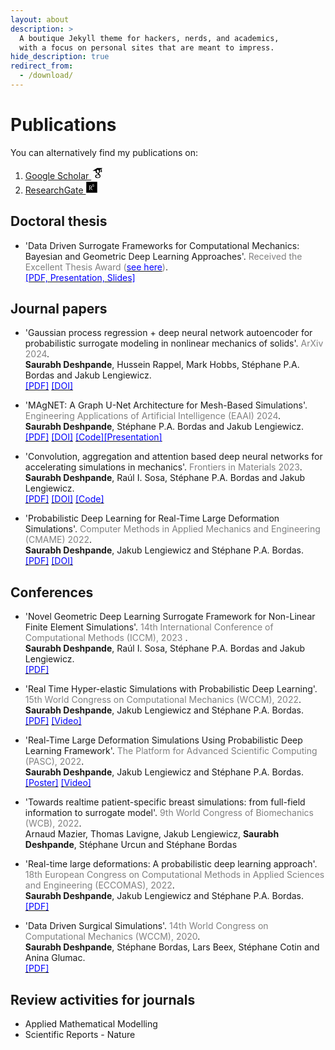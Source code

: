 ```yaml
---
layout: about
description: >
  A boutique Jekyll theme for hackers, nerds, and academics,
  with a focus on personal sites that are meant to impress.
hide_description: true
redirect_from:
  - /download/
---
```


# Publications

You can alternatively find my publications on:

1. [Google Scholar <svg xmlns="http://www.w3.org/2000/svg" xmlns:xlink="http://www.w3.org/1999/xlink" width="20" zoomAndPan="magnify" viewBox="0 0 30 30.000001" height="20" preserveAspectRatio="xMidYMid meet" version="1.0"><defs><clipPath id="id1"><path d="M 3.386719 3 L 27.339844 3 L 27.339844 28 L 3.386719 28 Z M 3.386719 3 " clip-rule="nonzero"/></clipPath></defs><g clip-path="url(#id1)"><path fill="rgb(0%, 0%, 0%)" d="M 14.660156 3.25 L 3.386719 10.308594 L 11.125 10.308594 C 11.097656 10.417969 11.050781 10.515625 11.027344 10.625 C 10.960938 10.964844 10.910156 11.34375 10.910156 11.734375 C 10.910156 16.773438 16.054688 16.207031 16.054688 16.207031 L 16.054688 17.492188 C 16.054688 18.011719 16.734375 17.832031 16.816406 18.890625 C 16.476562 18.890625 9.691406 18.695312 9.691406 23.277344 C 9.691406 27.882812 15.679688 27.65625 15.679688 27.65625 C 15.679688 27.65625 22.59375 27.964844 22.59375 22.273438 C 22.597656 18.871094 18.636719 17.765625 18.636719 16.398438 C 18.636719 15.015625 21.621094 14.609375 21.621094 11.375 C 21.621094 9.960938 21.523438 8.953125 20.890625 8.238281 C 20.84375 8.1875 20.808594 8.152344 20.761719 8.121094 C 20.75 8.109375 20.738281 8.101562 20.726562 8.09375 L 20.898438 8.09375 L 23.816406 5.902344 L 23.816406 8.898438 C 23.816406 8.953125 23.820312 9.007812 23.832031 9.0625 C 23.609375 9.1875 23.429688 9.363281 23.300781 9.585938 C 23.171875 9.808594 23.109375 10.050781 23.113281 10.308594 L 23.113281 11.722656 C 23.109375 11.910156 23.144531 12.09375 23.214844 12.269531 C 23.285156 12.445312 23.386719 12.597656 23.515625 12.734375 C 23.648438 12.867188 23.804688 12.972656 23.976562 13.042969 C 24.152344 13.117188 24.332031 13.152344 24.519531 13.152344 C 24.710938 13.152344 24.890625 13.117188 25.066406 13.042969 C 25.238281 12.972656 25.390625 12.867188 25.523438 12.734375 C 25.65625 12.597656 25.757812 12.445312 25.828125 12.269531 C 25.898438 12.09375 25.933594 11.910156 25.929688 11.722656 L 25.929688 10.308594 C 25.933594 10.050781 25.871094 9.808594 25.742188 9.585938 C 25.613281 9.363281 25.433594 9.1875 25.207031 9.0625 C 25.21875 9.007812 25.226562 8.953125 25.226562 8.898438 L 25.226562 4.839844 L 27.339844 3.25 Z M 15.632812 7.5625 C 16.039062 7.542969 16.445312 7.640625 16.835938 7.863281 C 17.125 8.007812 17.402344 8.21875 17.644531 8.480469 C 18.148438 8.984375 18.570312 9.714844 18.796875 10.578125 C 19.332031 12.625 18.636719 14.597656 17.191406 14.96875 C 15.765625 15.375 14.171875 14.039062 13.621094 12.007812 C 13.378906 11.015625 13.410156 10.054688 13.6875 9.292969 C 13.691406 9.28125 13.695312 9.273438 13.699219 9.265625 C 13.703125 9.261719 13.710938 9.257812 13.714844 9.253906 C 13.792969 8.953125 13.921875 8.679688 14.082031 8.457031 C 14.371094 8.035156 14.753906 7.746094 15.226562 7.617188 C 15.363281 7.585938 15.496094 7.566406 15.632812 7.5625 Z M 16.183594 19.75 C 18.566406 19.570312 20.597656 20.886719 20.746094 22.675781 C 20.84375 24.449219 19.007812 26.027344 16.605469 26.1875 C 14.222656 26.351562 12.160156 25.050781 12.046875 23.277344 C 11.933594 21.492188 13.78125 19.929688 16.183594 19.75 Z M 16.183594 19.75 " fill-opacity="1" fill-rule="nonzero"/></g></svg>](https://scholar.google.co.in/citations?user=AxC5DlwAAAAJ&hl=en)
2. [ResearchGate <svg xmlns="http://www.w3.org/2000/svg" width="20" viewBox="0 0 448 512" height="20"><!--! Font Awesome Pro 6.2.1 by @fontawesome - https://fontawesome.com License - https://fontawesome.com/license (Commercial License) Copyright 2022 Fonticons, Inc. --><path d="M0 32v448h448V32H0zm262.2 334.4c-6.6 3-33.2 6-50-14.2-9.2-10.6-25.3-33.3-42.2-63.6-8.9 0-14.7 0-21.4-.6v46.4c0 23.5 6 21.2 25.8 23.9v8.1c-6.9-.3-23.1-.8-35.6-.8-13.1 0-26.1.6-33.6.8v-8.1c15.5-2.9 22-1.3 22-23.9V225c0-22.6-6.4-21-22-23.9V193c25.8 1 53.1-.6 70.9-.6 31.7 0 55.9 14.4 55.9 45.6 0 21.1-16.7 42.2-39.2 47.5 13.6 24.2 30 45.6 42.2 58.9 7.2 7.8 17.2 14.7 27.2 14.7v7.3zm22.9-135c-23.3 0-32.2-15.7-32.2-32.2V167c0-12.2 8.8-30.4 34-30.4s30.4 17.9 30.4 17.9l-10.7 7.2s-5.5-12.5-19.7-12.5c-7.9 0-19.7 7.3-19.7 19.7v26.8c0 13.4 6.6 23.3 17.9 23.3 14.1 0 21.5-10.9 21.5-26.8h-17.9v-10.7h30.4c0 20.5 4.7 49.9-34 49.9zm-116.5 44.7c-9.4 0-13.6-.3-20-.8v-69.7c6.4-.6 15-.6 22.5-.6 23.3 0 37.2 12.2 37.2 34.5 0 21.9-15 36.6-39.7 36.6z"/></svg>](https://www.researchgate.net/profile/Saurabh_Deshpande4)


## Doctoral thesis

* 'Data Driven Surrogate Frameworks for Computational Mechanics: Bayesian and Geometric Deep Learning Approaches'.<span style="color:gray"> Received the Excellent Thesis Award ([<span style="color:blue">see here</span>](https://www.uni.lu/fstm-en/news/excellent-doctoral-thesis-awards-2023-in-science/))</span>.\
[<span style="color:blue">[PDF, Presentation, Slides]</span>](https://hdl.handle.net/10993/57321)


## Journal papers

* 'Gaussian process regression + deep neural network autoencoder for probabilistic surrogate modeling in nonlinear mechanics of solids'. <span style="color:gray"> ArXiv 2024</span>. \
**Saurabh Deshpande**, Hussein Rappel, Mark Hobbs, Stéphane P.A. Bordas and Jakub Lengiewicz. \
[<span style="color:blue">[PDF]</span>](https://arxiv.org/pdf/2407.10732) [<span style="color:blue">[DOI]</span>](https://arxiv.org/abs/2407.10732) 

* 'MAgNET: A Graph U-Net Architecture for Mesh-Based Simulations'. <span style="color:gray">Engineering Applications of Artificial Intelligence (EAAI) 2024</span>. \
**Saurabh Deshpande**, Stéphane P.A. Bordas and Jakub Lengiewicz.\
[<span style="color:blue">[PDF]</span>](https://pdf.sciencedirectassets.com/271095/1-s2.0-S0952197624X00044/1-s2.0-S0952197624002136/main.pdf?X-Amz-Security-Token=IQoJb3JpZ2luX2VjEBYaCXVzLWVhc3QtMSJGMEQCIBSKQ3C56N%2F14stC%2F6GqixlVo7NMt%2FCihwRnWdKOpS5wAiBZsyQnTKSdmogsrpD2XO1pH0AHS1yuGOKV4I9aku3QKSqyBQgvEAUaDDA1OTAwMzU0Njg2NSIM5cRHcVs51FqX5ihBKo8FTYPb%2FhJtHjdFnuSDhHOwPdy9BykXiaAku52UX5cLsCWP1ivD6JOTquc%2B1ojW%2BW18zapSytgBTKWmC48%2BUPoK5u1y3UtfVXOmiA7ry2VHGazWPKko2mOwc%2BvpurefAev%2FQkH9WsP3NwR1%2BLpq6ptN%2Fk3BsT95wCMNdGxfNjD1aM1ef8jeRwIWtpBEmgnBLYZLSzRyBXhQYsuFqcTQXNz2HJLa4jxZqkfNBxpnMPoRrQi9WXK43wahIOHf61akcHI%2Fo0al%2B8fku9h0CQsMHgGLKrghkb0fEyEv9x8nn%2BhKsWdR9qYFmWIfpdtjtxR2mABHKbw1M%2B0LHdNq%2BbXmKaJQLNd2%2FM4fEl7%2BYTnu7jHG0SsN32ipgRNLHn4LHVdFyg3%2BgdjhW7Sfw9CHRjNkogqwg4gcL7Qbyr7f9UIAbuDy8G5gauRcUC5CNReV30Je%2BgF9sc5z%2BrRXMSrP4pM1R5VDcuaReuqLw9BcVn%2BceDndP75uJkHLx3PeSXkDBPvFJ6bQ2LRTCsXZmBwxdCKnjiyuf7damU13KE0JddXJhdAc62D7AYUh4h3MqkP5K70mJ7iK%2FYVft8cjdrazAhXeF7UoH9iYV01x47fryrbTGbrSKNXs1e4Ksovok5NPAZmabBY9%2BgLNL6UIRAtHidkM0dgZeiY5vXm0OC86Inv3%2FGdrdVaatJNefl8OJ2R8VM2iR0mkblHENz3U6%2F1TytoKCFlylEbKIdhk63ymj6OCFRpTP1HSXAlX6AzXtUebBRbys6raCisF%2FI1xOP8lShpughi1KX5zmY1dzT6LANoh47po0YVz1tzJ5eSTktlRgPGGOIAkvNmlT4JohUdh6ei%2FkzxZSdgNRU89GiWZG08JAR9SDDC67fCvBjqyAdoKfzzaD3MljZox8ZM8tu%2BCbBNhyb3ev7%2FmDLGTLjR%2BQCboJkdAiqIhLkV9I4N0h6XPjggEP0RHMabg3ohuX0OBFvfYmXerpIdh0zzmzRmwl%2BwqxHmrpTYne6nL4HadH31MCpgQKIB6%2BRimbpOfy%2FaUujCAN77WQAYHJ21Kt1RCkROXXmmdIJmuZdQ8kFWkIQQO1%2FrSlFi%2BxM7rgvKjwmMuAfUr6kv%2BrjjMmKSEi2P%2FWVI%3D&X-Amz-Algorithm=AWS4-HMAC-SHA256&X-Amz-Date=20240321T134520Z&X-Amz-SignedHeaders=host&X-Amz-Expires=300&X-Amz-Credential=ASIAQ3PHCVTYXKFD3CUC%2F20240321%2Fus-east-1%2Fs3%2Faws4_request&X-Amz-Signature=5ab8907bf2527ca4a2befd51c3cfc681058605d345145c24bcb44aeec4952afa&hash=423efc8a8d7fb5a71696ff1f41c81cd29b5ba7c95984149975efe7db7ab3dc02&host=68042c943591013ac2b2430a89b270f6af2c76d8dfd086a07176afe7c76c2c61&pii=S0952197624002136&tid=spdf-76b56ed5-8cc5-4e58-a3c8-b34119bbcd38&sid=4e5e1a1a478dc94a552bbd530a93546f5110gxrqb&type=client&tsoh=d3d3LnNjaWVuY2VkaXJlY3QuY29t&ua=16155851570b5853040c&rr=867e61bb792595b8&cc=lu) [<span style="color:blue">[DOI]</span>](https://doi.org/10.1016/j.engappai.2024.108055)
[<span style="color:blue">[Code]</span>](https://github.com/saurabhdeshpande93/MAgNET)[<span style="color:blue">[Presentation]</span>](https://www.youtube.com/watch?v=T7GVEWVV56I)

* 'Convolution, aggregation and attention based deep neural networks for accelerating simulations in mechanics'. <span style="color:gray">Frontiers in Materials 2023</span>. \
**Saurabh Deshpande**, Raúl I. Sosa, Stéphane P.A. Bordas and Jakub Lengiewicz. \
[<span style="color:blue">[PDF]</span>](https://arxiv.org/pdf/2212.01386.pdf) [<span style="color:blue">[DOI]</span>](https://doi.org/10.3389/fmats.2023.1128954) [<span style="color:blue">[Code]</span>](https://github.com/saurabhdeshpande93/convolution-aggregation-attention)


* 'Probabilistic Deep Learning for Real-Time Large Deformation Simulations'. <span style="color:gray">Computer Methods in Applied Mechanics and Engineering (CMAME) 2022</span>. \
**Saurabh Deshpande**, Jakub Lengiewicz and Stéphane P.A. Bordas.\
[<span style="color:blue">[PDF]</span>](https://reader.elsevier.com/reader/sd/pii/S004578252200411X?token=5118A655A3DE675644FF483F2A88CFE743796DC267EF6BD4CC2E92CEE598496BC6815C8A19901034D121E93A9D192F73&originRegion=eu-west-1&originCreation=20221214195731) [<span style="color:blue">[DOI]</span>](https://www.sciencedirect.com/science/article/pii/S004578252200411X?via%3Dihub)



## Conferences
* 'Novel Geometric Deep Learning Surrogate Framework for Non-Linear Finite Element Simulations'. <span style="color:gray"> 14th International Conference of Computational Methods (ICCM), 2023 </span>. \
**Saurabh Deshpande**, Raúl I. Sosa, Stéphane P.A. Bordas and Jakub Lengiewicz.\
[<span style="color:blue">[PDF]</span>](https://orbilu.uni.lu/bitstream/10993/55478/1/Abstract_ICCM.pdf)

* 'Real Time Hyper-elastic Simulations with Probabilistic Deep Learning'. <span style="color:gray">15th World Congress on Computational Mechanics (WCCM), 2022</span>. \
**Saurabh Deshpande**, Jakub Lengiewicz and Stéphane P.A. Bordas.\
[<span style="color:blue">[PDF]</span>](https://orbilu.uni.lu/bitstream/10993/52345/3/WCCM2022_Saurabh.pdf) [<span style="color:blue">[Video]</span>](https://orbilu.uni.lu/handle/10993/52345)

* 'Real-Time Large Deformation Simulations Using Probabilistic Deep Learning Framework'. <span style="color:gray">The Platform for Advanced Scientific Computing (PASC), 2022</span>. \
**Saurabh Deshpande**, Jakub Lengiewicz and Stéphane P.A. Bordas.\
[<span style="color:blue">[Poster]</span>](https://orbilu.uni.lu/bitstream/10993/52829/2/PASC22_poster.pdf) [<span style="color:blue">[Video]</span>](https://www.youtube.com/watch?v=awEp-HZRdAg)

* 'Towards realtime patient-specific breast simulations: from full-field information to surrogate model'. <span style="color:gray">9th World Congress of Biomechanics (WCB), 2022</span>. \
Arnaud Mazier, Thomas Lavigne, Jakub Lengiewicz, **Saurabh Deshpande**, Stéphane Urcun and Stéphane Bordas

* 'Real-time large deformations: A probabilistic deep learning approach'. <span style="color:gray">18th European Congress on Computational Methods in Applied Sciences and Engineering (ECCOMAS), 2022</span>. \
**Saurabh Deshpande**, Jakub Lengiewicz and Stéphane P.A. Bordas.\
[<span style="color:blue">[PDF]</span>](https://orbilu.uni.lu/bitstream/10993/52344/1/ECCOMAS22_Saurabh.pdf)

* 'Data Driven Surgical Simulations'. <span style="color:gray">14th World Congress on Computational Mechanics (WCCM), 2020</span>. \
**Saurabh Deshpande**, Stéphane Bordas, Lars Beex, Stéphane Cotin and Anina Glumac.\
[<span style="color:blue">[PDF]</span>](https://orbilu.uni.lu/bitstream/10993/42677/1/WCCM_Saurabh_Abstract.pdf)

## Review activities for journals  
* Applied Mathematical Modelling
* Scientific Reports - Nature
